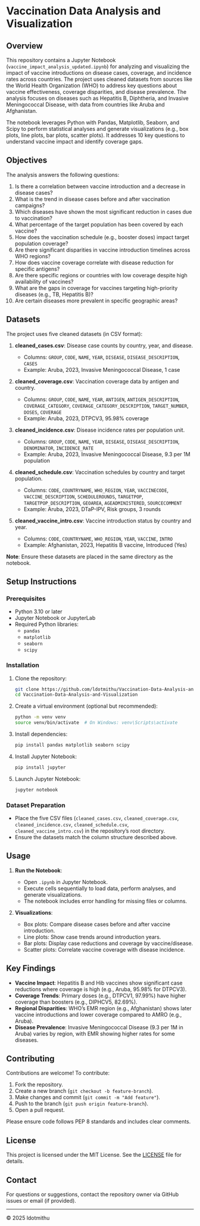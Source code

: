 # Vaccination Data Analysis and Visualization

## Overview

This repository contains a Jupyter Notebook (`vaccine_impact_analysis_updated.ipynb`) for analyzing and visualizing the impact of vaccine introductions on disease cases, coverage, and incidence rates across countries. The project uses cleaned datasets from sources like the World Health Organization (WHO) to address key questions about vaccine effectiveness, coverage disparities, and disease prevalence. The analysis focuses on diseases such as Hepatitis B, Diphtheria, and Invasive Meningococcal Disease, with data from countries like Aruba and Afghanistan.

The notebook leverages Python with Pandas, Matplotlib, Seaborn, and Scipy to perform statistical analyses and generate visualizations (e.g., box plots, line plots, bar plots, scatter plots). It addresses 10 key questions to understand vaccine impact and identify coverage gaps.

## Objectives

The analysis answers the following questions:
1. Is there a correlation between vaccine introduction and a decrease in disease cases?
2. What is the trend in disease cases before and after vaccination campaigns?
3. Which diseases have shown the most significant reduction in cases due to vaccination?
4. What percentage of the target population has been covered by each vaccine?
5. How does the vaccination schedule (e.g., booster doses) impact target population coverage?
6. Are there significant disparities in vaccine introduction timelines across WHO regions?
7. How does vaccine coverage correlate with disease reduction for specific antigens?
8. Are there specific regions or countries with low coverage despite high availability of vaccines?
9. What are the gaps in coverage for vaccines targeting high-priority diseases (e.g., TB, Hepatitis B)?
10. Are certain diseases more prevalent in specific geographic areas?

## Datasets

The project uses five cleaned datasets (in CSV format):

1. **cleaned_cases.csv**: Disease case counts by country, year, and disease.
   - Columns: `GROUP`, `CODE`, `NAME`, `YEAR`, `DISEASE`, `DISEASE_DESCRIPTION`, `CASES`
   - Example: Aruba, 2023, Invasive Meningococcal Disease, 1 case

2. **cleaned_coverage.csv**: Vaccination coverage data by antigen and country.
   - Columns: `GROUP`, `CODE`, `NAME`, `YEAR`, `ANTIGEN`, `ANTIGEN_DESCRIPTION`, `COVERAGE_CATEGORY`, `COVERAGE_CATEGORY_DESCRIPTION`, `TARGET_NUMBER`, `DOSES`, `COVERAGE`
   - Example: Aruba, 2023, DTPCV3, 95.98% coverage

3. **cleaned_incidence.csv**: Disease incidence rates per population unit.
   - Columns: `GROUP`, `CODE`, `NAME`, `YEAR`, `DISEASE`, `DISEASE_DESCRIPTION`, `DENOMINATOR`, `INCIDENCE_RATE`
   - Example: Aruba, 2023, Invasive Meningococcal Disease, 9.3 per 1M population

4. **cleaned_schedule.csv**: Vaccination schedules by country and target population.
   - Columns: `CODE`, `COUNTRYNAME`, `WHO_REGION`, `YEAR`, `VACCINECODE`, `VACCINE_DESCRIPTION`, `SCHEDULEROUNDS`, `TARGETPOP`, `TARGETPOP_DESCRIPTION`, `GEOAREA`, `AGEADMINISTERED`, `SOURCECOMMENT`
   - Example: Aruba, 2023, DTaP-IPV, Risk groups, 3 rounds

5. **cleaned_vaccine_intro.csv**: Vaccine introduction status by country and year.
   - Columns: `CODE`, `COUNTRYNAME`, `WHO_REGION`, `YEAR`, `VACCINE`, `INTRO`
   - Example: Afghanistan, 2023, Hepatitis B vaccine, Introduced (Yes)

**Note**: Ensure these datasets are placed in the same directory as the notebook.

## Setup Instructions

### Prerequisites
- Python 3.10 or later
- Jupyter Notebook or JupyterLab
- Required Python libraries:
  - `pandas`
  - `matplotlib`
  - `seaborn`
  - `scipy`

### Installation
1. Clone the repository:
   ```bash
   git clone https://github.com/ldotmithu/Vaccination-Data-Analysis-and-Visualization.git
   cd Vaccination-Data-Analysis-and-Visualization
   ```

2. Create a virtual environment (optional but recommended):
   ```bash
   python -m venv venv
   source venv/bin/activate  # On Windows: venv\Scripts\activate
   ```

3. Install dependencies:
   ```bash
   pip install pandas matplotlib seaborn scipy
   ```

4. Install Jupyter Notebook:
   ```bash
   pip install jupyter
   ```

5. Launch Jupyter Notebook:
   ```bash
   jupyter notebook
   ```

### Dataset Preparation
- Place the five CSV files (`cleaned_cases.csv`, `cleaned_coverage.csv`, `cleaned_incidence.csv`, `cleaned_schedule.csv`, `cleaned_vaccine_intro.csv`) in the repository’s root directory.
- Ensure the datasets match the column structure described above.

## Usage

1. **Run the Notebook**:
   - Open `.ipynb` in Jupyter Notebook.
   - Execute cells sequentially to load data, perform analyses, and generate visualizations.
   - The notebook includes error handling for missing files or columns.

2. **Visualizations**:
   - Box plots: Compare disease cases before and after vaccine introduction.
   - Line plots: Show case trends around introduction years.
   - Bar plots: Display case reductions and coverage by vaccine/disease.
   - Scatter plots: Correlate vaccine coverage with disease incidence.


## Key Findings

- **Vaccine Impact**: Hepatitis B and Hib vaccines show significant case reductions where coverage is high (e.g., Aruba, 95.98% for DTPCV3).
- **Coverage Trends**: Primary doses (e.g., DTPCV1, 97.99%) have higher coverage than boosters (e.g., DIPHCV5, 82.69%).
- **Regional Disparities**: WHO’s EMR region (e.g., Afghanistan) shows later vaccine introductions and lower coverage compared to AMRO (e.g., Aruba).
- **Disease Prevalence**: Invasive Meningococcal Disease (9.3 per 1M in Aruba) varies by region, with EMR showing higher rates for some diseases.


## Contributing

Contributions are welcome! To contribute:
1. Fork the repository.
2. Create a new branch (`git checkout -b feature-branch`).
3. Make changes and commit (`git commit -m "Add feature"`).
4. Push to the branch (`git push origin feature-branch`).
5. Open a pull request.

Please ensure code follows PEP 8 standards and includes clear comments.

## License

This project is licensed under the MIT License. See the [LICENSE](LICENSE) file for details.

## Contact

For questions or suggestions, contact the repository owner via GitHub issues or email (if provided).

---

© 2025 ldotmithu